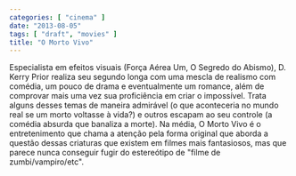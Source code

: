 ```yaml
---
categories: [ "cinema" ]
date: "2013-08-05"
tags: [ "draft", "movies" ]
title: "O Morto Vivo"
---
```

Especialista em efeitos visuais (Força Aérea Um, O Segredo do Abismo),
D. Kerry Prior realiza seu segundo longa com uma mescla de realismo
com comédia, um pouco de drama e eventualmente um romance, além de
comprovar mais uma vez sua proficiência em criar o impossível. Trata
alguns desses temas de maneira admirável (o que aconteceria no mundo
real se um morto voltasse à vida?) e outros escapam ao seu controle
(a comédia absurda que banaliza a morte). Na média, O Morto Vivo é
o entretenimento que chama a atenção pela forma original que aborda
a questão dessas criaturas que existem em filmes mais fantasiosos,
mas que parece nunca conseguir fugir do estereótipo de "filme de
zumbi/vampiro/etc".


